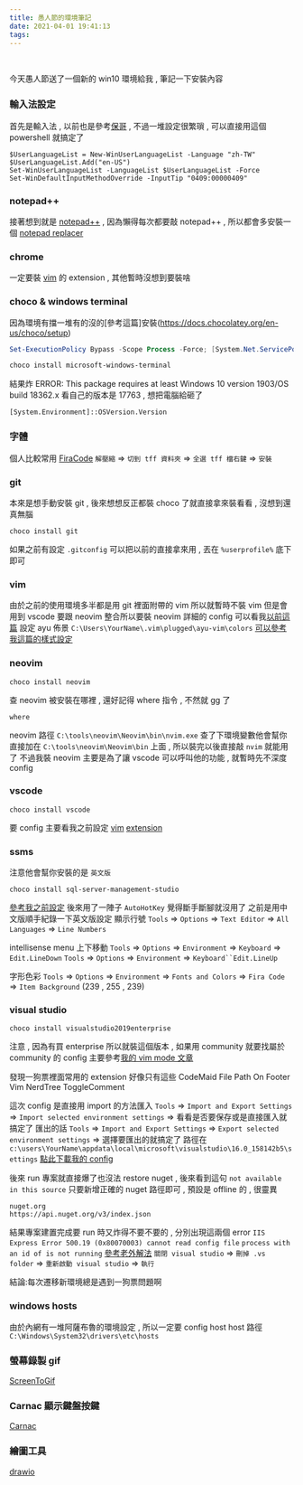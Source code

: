 ```yaml
---
title: 愚人節的環境筆記
date: 2021-04-01 19:41:13
tags:
---
```

&nbsp;
<!-- more -->

今天愚人節送了一個新的 win10 環境給我 , 筆記一下安裝內容

### 輸入法設定
首先是輸入法 , 以前也是參考[保哥](https://blog.miniasp.com/post/2020/03/19/Devs-must-setup-multi-language-input-method) , 不過一堆設定很繁瑣 , 可以直接用這個 powershell 就搞定了
```
$UserLanguageList = New-WinUserLanguageList -Language "zh-TW"
$UserLanguageList.Add("en-US")
Set-WinUserLanguageList -LanguageList $UserLanguageList -Force
Set-WinDefaultInputMethodOverride -InputTip "0409:00000409"
```

### notepad++
接著想到就是 [notepad++](https://notepad-plus-plus.org/downloads/v7.9.5/) , 因為懶得每次都要敲 notepad++ , 所以都會多安裝一個 [notepad replacer](https://www.binaryfortress.com/NotepadReplacer/Download/)

### chrome
一定要裝 [vim](https://chrome.google.com/webstore/detail/vimium/dbepggeogbaibhgnhhndojpepiihcmeb/related) 的 extension , 其他暫時沒想到要裝啥

### choco & windows terminal
因為環境有擋一堆有的沒的[參考這篇]安裝(https://docs.chocolatey.org/en-us/choco/setup)
``` powershell
Set-ExecutionPolicy Bypass -Scope Process -Force; [System.Net.ServicePointManager]::SecurityProtocol = [System.Net.ServicePointManager]::SecurityProtocol -bor 3072; iex ((New-Object System.Net.WebClient).DownloadString('https://chocolatey.org/install.ps1'))
```

``` powershell
choco install microsoft-windows-terminal
```
結果炸 ERROR: This package requires at least Windows 10 version 1903/OS build 18362.x
看自己的版本是 17763 , 想把電腦給砸了
```
[System.Environment]::OSVersion.Version
```

### 字體
個人比較常用 [FiraCode](https://github.com/tonsky/FiraCode)
`解壓縮` => `切到 tff 資料夾` => `全選 tff 檔右鍵` => `安裝`


### git
本來是想手動安裝 git , 後來想想反正都裝 choco 了就直接拿來裝看看 , 沒想到還真無腦
```
choco install git
```
如果之前有設定 `.gitconfig` 可以把以前的直接拿來用 , 丟在 `%userprofile%` 底下即可

### vim
由於之前的使用環境多半都是用 git 裡面附帶的 vim 所以就暫時不裝 vim
但是會用到 vscode 要跟 neovim 整合所以要裝 neovim
詳細的 config 可以看我[以前這篇](https://weber87na.github.io/2020/08/18/%E6%88%91%E7%9A%84-vim-neovim-config/)
設定 ayu 佈景 `C:\Users\YourName\.vim\plugged\ayu-vim\colors` [可以參考我這篇的樣式設定](https://weber87na.github.io/2020/08/17/neovim-%E6%95%B4%E5%90%88-vscode-%E7%AD%86%E8%A8%98/)

### neovim
```
choco install neovim
```
查 neovim 被安裝在哪裡 , 還好記得 where 指令 , 不然就 gg 了
```
where
```
neovim 路徑 `C:\tools\neovim\Neovim\bin\nvim.exe`
查了下環境變數他會幫你直接加在 `C:\tools\neovim\Neovim\bin` 上面 , 所以裝完以後直接敲 `nvim` 就能用了
不過我裝 neovim 主要是為了讓 vscode 可以呼叫他的功能 , 就暫時先不深度 config

### vscode
```
choco install vscode
```
要 config 主要看我之前設定
[vim](https://weber87na.github.io/2020/07/05/vscode-vim-mode/)
[extension](https://weber87na.github.io/2020/08/04/%E5%B8%B8%E7%94%A8%E7%9A%84vscode-extension/)

### ssms
注意他會幫你安裝的是 `英文版`
```
choco install sql-server-management-studio
```
[參考我之前設定](https://weber87na.github.io/2020/11/21/SSMS-Visual-Studio-%E6%8F%90%E5%8D%87-SQL-%E6%93%8D%E4%BD%9C%E8%A8%AD%E5%AE%9A/)
後來用了一陣子 `AutoHotKey` 覺得斷手斷腳就沒用了
之前是用中文版順手紀錄一下英文版設定
顯示行號 `Tools` => `Options` => `Text Editor` => `All Languages` => `Line Numbers`

intellisense menu 上下移動
`Tools` => `Options` => `Environment` => `Keyboard` => `Edit.LineDown`
`Tools` => `Options` => `Environment` => `Keyboard``Edit.LineUp`

字形色彩
`Tools` => `Options` => `Environment` => `Fonts and Colors` => `Fira Code` => `Item Background` (239 , 255 , 239)


### visual studio
```
choco install visualstudio2019enterprise
```
注意 , 因為有買 enterprise 所以就裝這個版本 , 如果用 community 就要找屬於 community 的
config 主要參考[我的 vim mode 文章](https://weber87na.github.io/2020/07/05/visual-studio-vim-mode/)

發現一狗票裡面常用的 extension 好像只有這些
CodeMaid
File Path On Footer
Vim
NerdTree
ToggleComment

這次 config 是直接用 import 的方法匯入
`Tools` => `Import and Export Settings` => `Import selected environment settings` => 看看是否要保存或是直接匯入就搞定了
匯出的話
`Tools` => `Import and Export Settings` => `Export selected environment settings` => 選擇要匯出的就搞定了
路徑在 `c:\users\YourName\appdata\local\microsoft\visualstudio\16.0_158142b5\settings`
[點此下載我的 config](https://github.com/weber87na/MyConfiigList/blob/main/CurrentSettings.vssettings)

後來 run 專案就直接爆了也沒法 restore nuget , 後來看到這句 `not available in this source`
只要新增正確的 nuget 路徑即可 , 預設是 offline 的 , 很靈異
```
nuget.org
https://api.nuget.org/v3/index.json
```

結果專案建置完成要 run 時又炸得不要不要的 , 分別出現這兩個 error
`IIS Express Error 500.19 (0x80070003) cannot read config file`
`process with an id of is not running`
[參考老外解法](https://stackoverflow.com/questions/26424902/process-with-an-id-is-not-running-in-visual-studio-professional-2013-update)
`關閉 visual studio` => `刪掉 .vs folder` => `重新啟動 visual studio` => `執行`

結論:每次遷移新環境總是遇到一狗票問題啊


### windows hosts
由於內網有一堆阿薩布魯的環境設定 , 所以一定要 config host
host 路徑 `C:\Windows\System32\drivers\etc\hosts`

### 螢幕錄製 gif
[ScreenToGif](https://www.screentogif.com/)

### Carnac 顯示鍵盤按鍵
[Carnac](http://code52.org/carnac/)


### 繪圖工具
[drawio](https://github.com/jgraph/drawio-desktop/releases)
